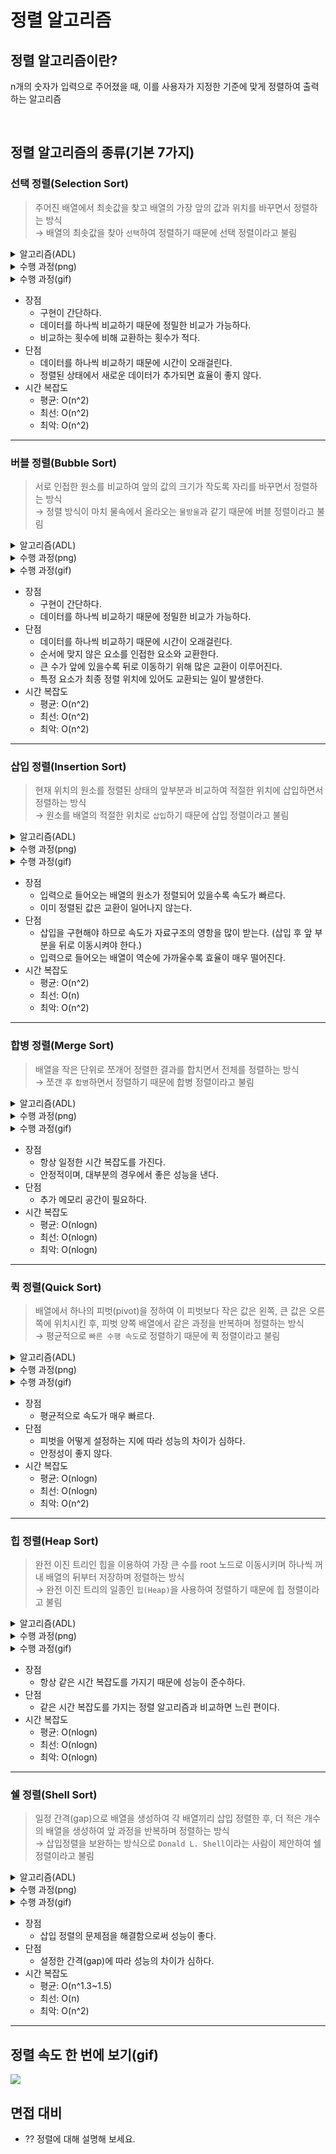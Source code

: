 # 정렬 알고리즘

## 정렬 알고리즘이란?

n개의 숫자가 입력으로 주어졌을 때, 이를 사용자가 지정한 기준에 맞게 정렬하여 출력하는 알고리즘

<br>

## 정렬 알고리즘의 종류(기본 7가지)

### 선택 정렬(Selection Sort)

> 주어진 배열에서 최솟값을 찾고 배열의 가장 앞의 값과 위치를 바꾸면서 정렬하는 방식   
→ 배열의 최솟값을 찾아 `선택`하여 정렬하기 때문에 선택 정렬이라고 불림

<details>
  <summary> 알고리즘(ADL) </summary>
  <div markdown="0">

 ![](https://github.com/vhzkclq0705/CS-Study/blob/main/contents/data-structure/images/Sort/Selection_ADL.png)

  </div>
</details>

<details>
  <summary> 수행 과정(png) </summary>
  <div markdown="0">

 ![](https://github.com/vhzkclq0705/CS-Study/blob/main/contents/data-structure/images/Sort/Selection_Process.png)

  </div>
</details>

<details>
  <summary> 수행 과정(gif) </summary>
  <div markdown="0">

 ![](https://github.com/vhzkclq0705/CS-Study/blob/main/contents/data-structure/images/Sort/Selection.gif)

  </div>
</details>

- 장점
    - 구현이 간단하다.
    - 데이터를 하나씩 비교하기 때문에 정밀한 비교가 가능하다.
    - 비교하는 횟수에 비해 교환하는 횟수가 적다.
- 단점
    - 데이터를 하나씩 비교하기 때문에 시간이 오래걸린다.
    - 정렬된 상태에서 새로운 데이터가 추가되면 효율이 좋지 않다.
- 시간 복잡도
    - 평균: O(n^2)
    - 최선: O(n^2)
    - 최악: O(n^2)

---

### 버블 정렬(Bubble Sort)

> 서로 인접한 원소를 비교하여 앞의 값의 크기가 작도록 자리를 바꾸면서 정렬하는 방식   
→ 정렬 방식이 마치 물속에서 올라오는 `물방울`과 같기 때문에 버블 정렬이라고 불림

<details>
  <summary> 알고리즘(ADL) </summary>
  <div markdown="0">

 ![](https://github.com/vhzkclq0705/CS-Study/blob/main/contents/data-structure/images/Sort/Bubble_ADL.png) 

  </div>
</details>

<details>
  <summary> 수행 과정(png) </summary>
  <div markdown="0">

  ![](https://github.com/vhzkclq0705/CS-Study/blob/main/contents/data-structure/images/Sort/Bubble_Process.png)

  </div>
</details>

<details>
  <summary> 수행 과정(gif) </summary>
  <div markdown="0">

 ![](https://github.com/vhzkclq0705/CS-Study/blob/main/contents/data-structure/images/Sort/Bubble.gif)

  </div>
</details>

- 장점
    - 구현이 간단하다.
    - 데이터를 하나씩 비교하기 때문에 정밀한 비교가 가능하다.
- 단점
    - 데이터를 하나씩 비교하기 때문에 시간이 오래걸린다.
    - 순서에 맞지 않은 요소를 인접한 요소와 교환한다.
    - 큰 수가 앞에 있을수록 뒤로 이동하기 위해 많은 교환이 이루어진다.
    - 특정 요소가 최종 정렬 위치에 있어도 교환되는 일이 발생한다.
- 시간 복잡도
    - 평균: O(n^2)
    - 최선: O(n^2)
    - 최악: O(n^2)

---

### 삽입 정렬(Insertion Sort)

> 현재 위치의 원소를 정렬된 상태의 앞부분과 비교하여 적절한 위치에 삽입하면서 정렬하는 방식   
→ 원소를 배열의 적절한 위치로 `삽입`하기 때문에 삽입 정렬이라고 불림

<details>
  <summary> 알고리즘(ADL) </summary>
  <div markdown="0">

![](https://github.com/vhzkclq0705/CS-Study/blob/main/contents/data-structure/images/Sort/Insertion_ADL.png)

  </div>
</details>

<details>
  <summary> 수행 과정(png) </summary>
  <div markdown="0">

![](https://github.com/vhzkclq0705/CS-Study/blob/main/contents/data-structure/images/Sort/Insertion_Process.png)

  </div>
</details>

<details>
  <summary> 수행 과정(gif) </summary>
  <div markdown="0">

 ![](https://github.com/vhzkclq0705/CS-Study/blob/main/contents/data-structure/images/Sort/Insertion.gif)

  </div>
</details>

- 장점
    - 입력으로 들어오는 배열의 원소가 정렬되어 있을수록 속도가 빠르다.
    - 이미 정렬된 값은 교환이 일어나지 않는다.
- 단점
    - 삽입을 구현해야 하므로 속도가 자료구조의 영항을 많이 받는다. (삽입 후 앞 부분을 뒤로 이동시켜야 한다.)
    - 입력으로 들어오는 배열이 역순에 가까울수록 효율이 매우 떨어진다.
- 시간 복잡도
    - 평균: O(n^2)
    - 최선: O(n)
    - 최악: O(n^2)

---

### 합병 정렬(Merge Sort)

> 배열을 작은 단위로 쪼개어 정렬한 결과를 합치면서 전체를 정렬하는 방식   
→ 쪼갠 후 `합병`하면서 정렬하기 때문에 합병 정렬이라고 불림

<details>
  <summary> 알고리즘(ADL) </summary>
  <div markdown="0">

![](https://github.com/vhzkclq0705/CS-Study/blob/main/contents/data-structure/images/Sort/Merge_ADL1.png)
    
![](https://github.com/vhzkclq0705/CS-Study/blob/main/contents/data-structure/images/Sort/Merge_ADL2.png)
    
  </div>
</details>

<details>
  <summary> 수행 과정(png) </summary>
  <div markdown="0">

![](https://github.com/vhzkclq0705/CS-Study/blob/main/contents/data-structure/images/Sort/Merge_Process.png)

  </div>
</details>

<details>
  <summary> 수행 과정(gif) </summary>
  <div markdown="0">

 ![](https://github.com/vhzkclq0705/CS-Study/blob/main/contents/data-structure/images/Sort/Merge.gif)

  </div>
</details>
    
- 장점
    - 항상 일정한 시간 복잡도를 가진다.
    - 안정적이며, 대부분의 경우에서 좋은 성능을 낸다.
- 단점
    - 추가 메모리 공간이 필요하다.
- 시간 복잡도
    - 평균: O(nlogn)
    - 최선: O(nlogn)
    - 최악: O(nlogn)

---

### 퀵 정렬(Quick Sort)

> 배열에서 하나의 피벗(pivot)을 정하여 이 피벗보다 작은 값은 왼쪽, 큰 값은 오른쪽에 위치시킨 후, 피벗 양쪽 배열에서 같은 과정을 반복하며 정렬하는 방식   
→ 평균적으로 `빠른 수행 속도`로 정렬하기 때문에 퀵 정렬이라고 불림

<details>
  <summary> 알고리즘(ADL) </summary>
  <div markdown="0">

![](https://github.com/vhzkclq0705/CS-Study/blob/main/contents/data-structure/images/Sort/Quick_ADL1.png)
    
![](https://github.com/vhzkclq0705/CS-Study/blob/main/contents/data-structure/images/Sort/Quick_ADL2.png)
    
  </div>
</details>

<details>
  <summary> 수행 과정(png) </summary>
  <div markdown="0">

![](https://github.com/vhzkclq0705/CS-Study/blob/main/contents/data-structure/images/Sort/Quick_Process1.png)
    
![](https://github.com/vhzkclq0705/CS-Study/blob/main/contents/data-structure/images/Sort/Quick_Process2.png)  
    
![](https://github.com/vhzkclq0705/CS-Study/blob/main/contents/data-structure/images/Sort/Quick_Process3.png)  

  </div>
</details>

<details>
  <summary> 수행 과정(gif) </summary>
  <div markdown="0">

 ![](https://github.com/vhzkclq0705/CS-Study/blob/main/contents/data-structure/images/Sort/Quick.gif)  

  </div>
</details>
    
- 장점
    - 평균적으로 속도가 매우 빠르다.
- 단점
    - 피벗을 어떻게 설정하는 지에 따라 성능의 차이가 심하다.
    - 안정성이 좋지 않다.
- 시간 복잡도
    - 평균: O(nlogn)
    - 최선: O(nlogn)
    - 최악: O(n^2)

---

### 힙 정렬(Heap Sort)

> 완전 이진 트리인 힙을 이용하여 가장 큰 수를 root 노드로 이동시키며 하나씩 꺼내 배열의 뒤부터 저장하며 정렬하는 방식   
→ 완전 이진 트리의 일종인 `힙(Heap)`을 사용하여 정렬하기 때문에 힙 정렬이라고 불림

<details>
  <summary> 알고리즘(ADL) </summary>
  <div markdown="0">

![](https://github.com/vhzkclq0705/CS-Study/blob/main/contents/data-structure/images/Sort/Heap_ADL.png)
    
  </div>
</details>

<details>
  <summary> 수행 과정(png) </summary>
  <div markdown="0">

![](https://github.com/vhzkclq0705/CS-Study/blob/main/contents/data-structure/images/Sort/Heap_Process1.png)
    
![](https://github.com/vhzkclq0705/CS-Study/blob/main/contents/data-structure/images/Sort/Heap_Process2.png)

  </div>
</details>

<details>
  <summary> 수행 과정(gif) </summary>
  <div markdown="0">

 ![](https://github.com/vhzkclq0705/CS-Study/blob/main/contents/data-structure/images/Sort/Heap.gif)  

  </div>
</details>

- 장점
    - 항상 같은 시간 복잡도를 가지기 때문에 성능이 준수하다.
- 단점
    - 같은 시간 복잡도를 가지는 정렬 알고리즘과 비교하면 느린 편이다.
- 시간 복잡도
    - 평균: O(nlogn)
    - 최선: O(nlogn)
    - 최악: O(nlogn)

---

### 쉘 정렬(Shell Sort)

> 일정 간격(gap)으로 배열을 생성하여 각 배열끼리 삽입 정렬한 후, 더 적은 개수의 배열을 생성하여 앞 과정을 반복하며 정렬하는 방식   
→ 삽입정렬을 보완하는 방식으로 `Donald L. Shell`이라는 사람이 제안하여 쉘 정렬이라고 불림

<details>
  <summary> 알고리즘(ADL) </summary>
  <div markdown="0">

![](https://github.com/vhzkclq0705/CS-Study/blob/main/contents/data-structure/images/Sort/Shell_ADL.png)
    
  </div>
</details>

<details>
  <summary> 수행 과정(png) </summary>
  <div markdown="0">

![](https://github.com/vhzkclq0705/CS-Study/blob/main/contents/data-structure/images/Sort/Shell_Process1.png)
    
![](https://github.com/vhzkclq0705/CS-Study/blob/main/contents/data-structure/images/Sort/Shell_Process2.png)

  </div>
</details>

<details>
  <summary> 수행 과정(gif) </summary>
  <div markdown="0">

 ![](https://github.com/vhzkclq0705/CS-Study/blob/main/contents/data-structure/images/Sort/Shell.gif)  

  </div>
</details>

- 장점
    - 삽입 정렬의 문제점을 해결함으로써 성능이 좋다.
- 단점
    - 설정한 간격(gap)에 따라 성능의 차이가 심하다.
- 시간 복잡도
    - 평균: O(n^1.3~1.5)
    - 최선: O(n)
    - 최악: O(n^2)

---

## 정렬 속도 한 번에 보기(gif)

 ![](https://github.com/vhzkclq0705/CS-Study/blob/main/contents/data-structure/images/Sort/Speed.gif)  

## 면접 대비
- ?? 정렬에 대해 설명해 보세요.
